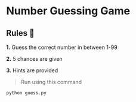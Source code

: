 # Number Guessing Game

## Rules 📜

**1.**  Guess the correct number in between 1-99

**2.**  5 chances are given

**3.**  Hints are provided

>Run using this command
```
python guess.py
```
